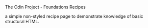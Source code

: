 The Odin Project - Foundations Recipes

a simple non-styled recipe page to demonstrate knowledge of basic structural HTML.